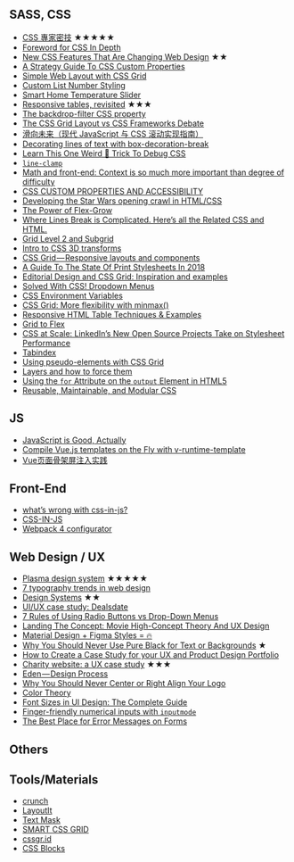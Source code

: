 ## SASS, CSS
 - [CSS 專家密技](https://github.com/AllThingsSmitty/css-protips/tree/master/translations/zh-TW) ★★★★★
 - [Foreword for CSS In Depth](https://css-tricks.com/foreword-for-css-in-depth/)
 - [New CSS Features That Are Changing Web Design](https://www.smashingmagazine.com/2018/05/future-of-web-design/) ★★
 - [A Strategy Guide To CSS Custom Properties](https://www.smashingmagazine.com/2018/05/css-custom-properties-strategy-guide/)
 - [Simple Web Layout with CSS Grid](https://itnext.io/simple-web-layout-with-css-grid-ec6be5086531)
 - [Custom List Number Styling](https://css-tricks.com/custom-list-number-styling/)
 - [Smart Home Temperature Slider](https://codepen.io/chrisgannon/full/vjNNew/)
 - [Responsive tables, revisited](http://lea.verou.me/2018/05/responsive-tables-revisited/) ★★★
 - [The backdrop-filter CSS property](https://css-tricks.com/the-backdrop-filter-css-property/)
 - [The CSS Grid Layout vs CSS Frameworks Debate](https://www.sitepoint.com/css-grid-layout-vs-css-frameworks-debate/)
 - [滑向未来（现代 JavaScript 与 CSS 滚动实现指南）](https://www.zcfy.cc/article/scroll-to-the-future)
 - [Decorating lines of text with box-decoration-break](https://css-tricks.com/decorating-lines-of-text-with-box-decoration-break/)
 - [Learn This One Weird 🙊 Trick To Debug CSS](https://medium.freecodecamp.org/heres-my-favorite-weird-trick-to-debug-css-88529aa5a6a3)
 - [`line-clamp`](https://css-tricks.com/almanac/properties/l/line-clamp/)
 - [Math and front-end: Context is so much more important than degree of difficulty](https://blog.logrocket.com/math-and-front-end-context-is-so-much-more-important-than-degree-of-difficulty-6b689f999edc)
 - [CSS CUSTOM PROPERTIES AND ACCESSIBILITY](https://cathydutton.co.uk/posts/css-custom-properties-and-accesability.html)
 - [Developing the Star Wars opening crawl in HTML/CSS](https://dev.to/christopherkade/developing-the-star-wars-opening-crawl-in-htmlcss-2j9e)
 - [The Power of Flex-Grow](https://hackernoon.com/the-power-of-flex-grow-d8ea61ccf16e)
 - [Where Lines Break is Complicated. Here’s all the Related CSS and HTML.](https://css-tricks.com/where-lines-break-is-complicated-heres-all-the-related-css-and-html/)
 - [Grid Level 2 and Subgrid](https://rachelandrew.co.uk/archives/2018/04/27/grid-level-2-and-subgrid/)
 - [Intro to CSS 3D transforms](https://3dtransforms.desandro.com/)
 - [CSS Grid — Responsive layouts and components](https://medium.com/deemaze-software/css-grid-responsive-layouts-and-components-eee1badd5a2f)
 - [A Guide To The State Of Print Stylesheets In 2018](https://www.smashingmagazine.com/2018/05/print-stylesheets-in-2018/)
 - [Editorial Design and CSS Grid: Inspiration and examples](https://www.silocreativo.com/en/editorial-design-and-css-grid-inspiration-and-examples/)
 - [Solved With CSS! Dropdown Menus](https://css-tricks.com/solved-with-css-dropdown-menus/)
 - [CSS Environment Variables](https://css-tricks.com/css-environment-variables/)
 - [CSS Grid: More flexibility with minmax()](https://codepen.io/michellebarker/post/css-grid-more-flexibility-with-minmax)
 - [Responsive HTML Table Techniques & Examples](https://speckyboy.com/responsive-html-table-techniques/)
 - [Grid to Flex](http://www.gridtoflex.com/)
 - [CSS at Scale: LinkedIn’s New Open Source Projects Take on Stylesheet Performance](https://engineering.linkedin.com/blog/2018/04/css-at-scale--linkedins-new-open-source-projects-take-on-stylesh)
 - [Tabindex](https://kolosek.com/tabindex)
 - [Using pseudo-elements with CSS Grid](https://codepen.io/michellebarker/post/using-pseudo-elements-with-css-grid)
 - [Layers and how to force them](https://dassur.ma/things/forcing-layers/)
 - [Using the `for` Attribute on the `output` Element in HTML5](https://www.impressivewebs.com/using-for-attribute-output-element-html5/)
 - [Reusable, Maintainable, and Modular CSS](https://medium.com/@afrench53198/reusable-maintainable-and-modular-css-b0ffedf1c208)

## JS
 - [JavaScript is Good, Actually](https://ashfurrow.com/blog/javascript-is-good-actually/)
 - [Compile Vue.js templates on the Fly with v-runtime-template](https://alligator.io/vuejs/v-runtime-template/)
 - [Vue页面骨架屏注入实践](https://segmentfault.com/a/1190000014832185)


## Front-End
 - [what’s wrong with css-in-js?](http://bradfrost.com/blog/link/whats-wrong-with-css-in-js/)
 - [CSS-IN-JS](http://www.brianmuenzenmeyer.com/css-in-jss)
 - [Webpack 4 configurator](https://www.browserstack.com/start)

## Web Design / UX
 - [Plasma design system](https://medium.com/owl-studios/plasma-design-system-4d63fb6c1afc) ★★★★★
 - [7 typography trends in web design](https://webflow.com/blog/7-typography-trends-in-web-design)
 - [Design Systems](https://www.designsystems.com) ★★
 - [UI/UX case study: Dealsdate](https://uxdesign.cc/ui-ux-case-study-dealsdate-8cbe2bf17320)
 - [7 Rules of Using Radio Buttons vs Drop-Down Menus](https://blog.prototypr.io/7-rules-of-using-radio-buttons-vs-drop-down-menus-fddf50d312d1)
 - [Landing The Concept: Movie High-Concept Theory And UX Design](https://www.smashingmagazine.com/2018/05/high-concept-theory-ux-design/)
 - [Material Design + Figma Styles = 🔥](https://blog.figma.com/material-design-figma-styles-98a7f0e2735e)
 - [Why You Should Never Use Pure Black for Text or Backgrounds](http://uxmovement.com/content/why-you-should-never-use-pure-black-for-text-or-backgrounds/) ★
 - [How to Create a Case Study for your UX and Product Design Portfolio](https://www.getcloudapp.com/blog/how-to-create-a-case-study-for-your-ux-and-product-design-portfolio)
 - [Charity website: a UX case study](https://uxdesign.cc/charity-website-a-ux-case-study-209071f1622b) ★★★
 - [Eden — Design Process](https://uxdesign.cc/eden-ux-design-process-c677b380d73c)
 - [Why You Should Never Center or Right Align Your Logo](http://uxmovement.com/navigation/why-you-should-never-center-or-right-align-your-logo/)
 - [Color Theory](https://www.canva.com/learn/color-theory)
 - [Font Sizes in UI Design: The Complete Guide](https://learnui.design/blog/ultimate-guide-font-sizes-ui-design.html)
 - [Finger-friendly numerical inputs with `inputmode`](https://css-tricks.com/finger-friendly-numerical-inputs-with-inputmode/)
 - [The Best Place for Error Messages on Forms](http://uxmovement.com/forms/the-best-place-for-error-messages-on-forms/)

## Others


## Tools/Materials
 - [crunch](https://github.com/chrissimpkins/Crunch)
 - [LayoutIt](https://www.layoutit.com/grid)
 - [Text Mask](https://text-mask.github.io)
 - [SMART CSS GRID](https://vladocar.github.io/SMART-CSS-GRID/)
 - [cssgr.id](https://cssgr.id/)
 - [CSS Blocks](https://css-blocks.com/)